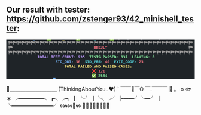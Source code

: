 ## Our result with tester: https://github.com/zstenger93/42_minishell_tester:

<img src="tester_best_try.png" alt="drawing" width="800"/>


🌟＿＿＿＿＿＿＿＿＿ (ThinkingAboutYou..❤) 
` ￣￣🐬￣O ￣.￣￣￣ 🐳 。 o  🐟 ＊
╭━━━━━╮┏╮╭┓
┃ ╰╯  ┃╰╮╭╯ 
┣━━╯╰━╯  ┃ 
╰━━━━━━━━╯ 
🌀🌀🌀🌀🌀🐠🌀🌀 💙🐙💙💙💙💙💙💙
